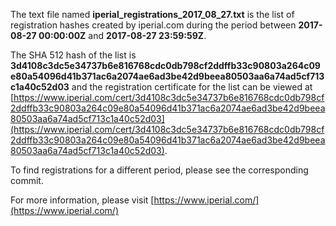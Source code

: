 The text file named **iperial_registrations_2017_08_27.txt** is the list of registration hashes created by iperial.com during the period between **2017-08-27 00:00:00Z** and **2017-08-27 23:59:59Z**.

The SHA 512 hash of the list is **3d4108c3dc5e34737b6e816768cdc0db798cf2ddffb33c90803a264c09e80a54096d41b371ac6a2074ae6ad3be42d9beea80503aa6a74ad5cf713c1a40c52d03** and the registration certificate for the list can be viewed at [https://www.iperial.com/cert/3d4108c3dc5e34737b6e816768cdc0db798cf2ddffb33c90803a264c09e80a54096d41b371ac6a2074ae6ad3be42d9beea80503aa6a74ad5cf713c1a40c52d03](https://www.iperial.com/cert/3d4108c3dc5e34737b6e816768cdc0db798cf2ddffb33c90803a264c09e80a54096d41b371ac6a2074ae6ad3be42d9beea80503aa6a74ad5cf713c1a40c52d03).

To find registrations for a different period, please see the corresponding commit.

For more information, please visit [https://www.iperial.com/](https://www.iperial.com/)
